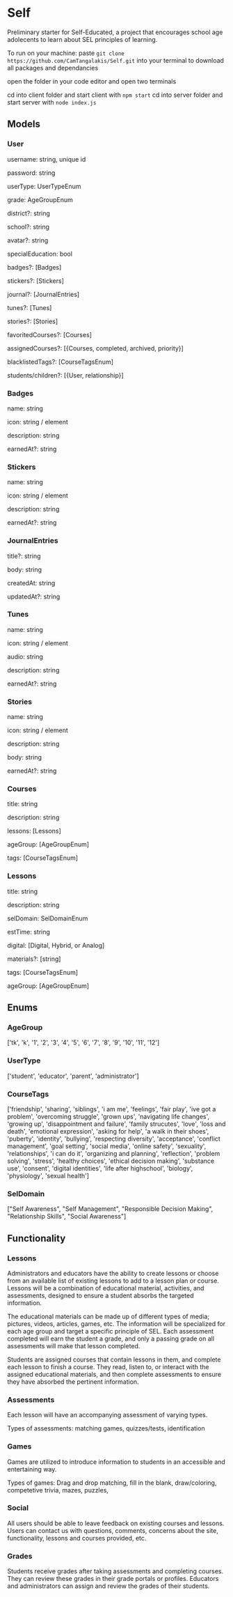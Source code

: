 # Self

Preliminary starter for Self-Educated, a project that encourages school age adolecents to learn about SEL principles of learning.

To run on your machine:
paste `git clone https://github.com/CamTangalakis/Self.git` into your terminal to download all packages and dependancies

open the folder in your code editor and open two terminals

cd into client folder and start client with `npm start`
cd into server folder and start server with `node index.js`

## Models

### User

username: string, unique id

password: string

userType: UserTypeEnum

grade: AgeGroupEnum

district?: string

school?: string

avatar?: string

specialEducation: bool

badges?: [Badges]

stickers?: [Stickers]

journal?: [JournalEntries]

tunes?: [Tunes]

stories?: [Stories]

favoritedCourses?: [Courses]

assignedCourses?: [{Courses, completed, archived, priority}]

blacklistedTags?: [CourseTagsEnum]

students/children?: [{User, relationship}]

### Badges

name: string

icon: string / element

description: string

earnedAt?: string

### Stickers

name: string

icon: string / element

description: string

earnedAt?: string

### JournalEntries

title?: string

body: string

createdAt: string

updatedAt?: string

### Tunes

name: string

icon: string / element

audio: string

description: string

earnedAt?: string

### Stories

name: string

icon: string / element

description: string

body: string

earnedAt?: string

### Courses

title: string

description: string

lessons: [Lessons]

ageGroup: [AgeGroupEnum]

tags: [CourseTagsEnum]

### Lessons

title: string

description: string

selDomain: SelDomainEnum

estTime: string

digital: [Digital, Hybrid, or Analog]

materials?: [string]

tags: [CourseTagsEnum]

ageGroup: [AgeGroupEnum]

## Enums

### AgeGroup

['tk', 'k', '1', '2', '3', '4', '5', '6', '7', '8', '9', '10', '11', '12']

### UserType

['student', 'educator', 'parent', 'administrator']

### CourseTags

['friendship', 'sharing', 'siblings', 'i am me', 'feelings', 'fair play', 'ive got a problem', 'overcoming struggle', 'grown ups', 'navigating life changes', 'growing up', 'disappointment and failure', 'family strucutes', 'love', 'loss and death', 'emotional expression', 'asking for help', 'a walk in their shoes', 'puberty', 'identity', 'bullying', 'respecting diversity', 'acceptance', 'conflict management', 'goal setting', 'social media', 'online safety', 'sexuality', 'relationships', 'i can do it', 'organizing and planning', 'reflection', 'problem solving', 'stress', 'healthy choices', 'ethical decision making', 'substance use', 'consent', 'digital identities', 'life after highschool', 'biology', 'physiology', 'sexual health']

### SelDomain

["Self Awareness", "Self Management", "Responsible Decision Making", "Relationship Skills", "Social Awareness"]

## Functionality

### Lessons

Administrators and educators have the ability to create lessons or choose from an available list of existing lessons to add to a lesson plan or course. Lessons will be a combination of educational material, activities, and assessments, designed to ensure a student absorbs the targeted information.

The educational materials can be made up of different types of media; pictures, videos, articles, games, etc. The information will be specialized for each age group and target a specific principle of SEL. Each assessment completed will earn the student a grade, and only a passing grade on all assessments will make that lesson completed.

Students are assigned courses that contain lessons in them, and complete each lesson to finish a course. They read, listen to, or interact with the assigned educational materials, and then complete assessments to ensure they have absorbed the pertinent information.

### Assessments

Each lesson will have an accompanying assessment of varying types.

Types of assessments: matching games, quizzes/tests, identification

### Games

Games are utilized to introduce information to students in an accessible and entertaining way.

Types of games: Drag and drop matching, fill in the blank, draw/coloring, competetive trivia, mazes, puzzles,

### Social

All users should be able to leave feedback on existing courses and lessons.
Users can contact us with questions, comments, concerns about the site, functionality, lessons and courses provided, etc.

### Grades

Students receive grades after taking assessments and completing courses. They can review these grades in their grade portals or profiles. Educators and administrators can assign and review the grades of their students.
